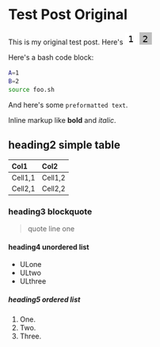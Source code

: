 <!---
Title: Test Post Original
-->

# Test Post Original

This is my original test post. Here's ![one image](1.png) [![and another linked](2.png)](2.png)

Here's a bash code block:

```bash
A=1
B=2
source foo.sh
```

And here's some ``preformatted text``.

Inline markup like __bold__ and _italic_.

## heading2 simple table

| Col1    | Col2    |
|:--------|:--------|
| Cell1,1 | Cell1,2 |
| Cell2,1 | Cell2,2 |

### heading3 blockquote

> quote line one

#### heading4 unordered list

* ULone
* ULtwo
* ULthree

##### heading5 ordered list

1. One.
2. Two.
3. Three.
